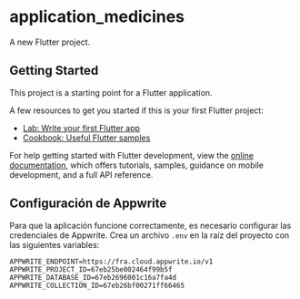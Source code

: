 # application_medicines

A new Flutter project.

## Getting Started

This project is a starting point for a Flutter application.

A few resources to get you started if this is your first Flutter project:

- [Lab: Write your first Flutter app](https://docs.flutter.dev/get-started/codelab)
- [Cookbook: Useful Flutter samples](https://docs.flutter.dev/cookbook)

For help getting started with Flutter development, view the
[online documentation](https://docs.flutter.dev/), which offers tutorials,
samples, guidance on mobile development, and a full API reference.

## Configuración de Appwrite

Para que la aplicación funcione correctamente, es necesario configurar las credenciales de Appwrite. Crea un archivo `.env` en la raíz del proyecto con las siguientes variables:

```env
APPWRITE_ENDPOINT=https://fra.cloud.appwrite.io/v1
APPWRITE_PROJECT_ID=67eb25be002464f99b5f
APPWRITE_DATABASE_ID=67eb2696001c16a7fa4d
APPWRITE_COLLECTION_ID=67eb26bf00271ff66465